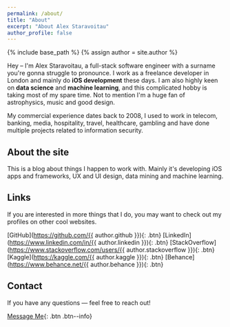 ```yaml
---
permalink: /about/
title: "About"
excerpt: "About Alex Staravoitau"
author_profile: false
---
```


{% include base_path %}
{% assign author = site.author %}

Hey – I'm Alex Staravoitau, a full-stack software engineer with a surname you're gonna struggle to pronounce. I work as a freelance developer in London and mainly do **iOS development** these days. I am also highly keen on **data science** and **machine learning**, and this complicated hobby is taking most of my spare time. Not to mention I'm a huge fan of astrophysics, music and good design.

My commercial experience dates back to 2008, I used to work in telecom, banking, media, hospitality, travel, healthcare, gambling and have done multiple projects related to information security. 

## About the site

This is a blog about things I happen to work with. Mainly it's developing iOS apps and frameworks, UX and UI design, data mining and machine learning.

## Links

If you are interested in more things that I do, you may want to check out my profiles on other cool websites.

[GitHub](https://github.com/{{ author.github }}){: .btn} [LinkedIn](https://www.linkedin.com/in/{{ author.linkedin }}){: .btn} [StackOverflow](https://www.stackoverflow.com/users/{{ author.stackoverflow }}){: .btn} [Kaggle](https://kaggle.com/{{ author.kaggle }}){: .btn} [Behance](https://www.behance.net/{{ author.behance }}){: .btn}

## Contact

If you have any questions — feel free to reach out!

[Message Me](mailto:alex.starr.uk@gmail.com){: .btn .btn--info}
